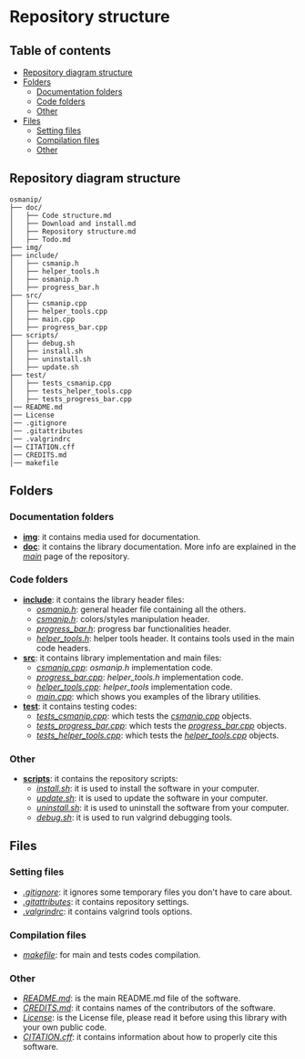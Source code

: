 # Repository structure

## Table of contents
- [Repository diagram structure](#repository-diagram-structure)
- [Folders](#folders)
  * [Documentation folders](#documentation-folders-)
  * [Code folders](#code-folders-)
  * [Other](#other)
- [Files](#files)
  * [Setting files](#setting-files)
  * [Compilation files](#compilation-files-)
  * [Other](#other-)

## Repository diagram structure

```
osmanip/
├── doc/
│   ├── Code structure.md
│   ├── Download and install.md
│   ├── Repository structure.md
│   ├── Todo.md
├── img/
├── include/
│   ├── csmanip.h
│   ├── helper_tools.h
│   ├── osmanip.h
│   ├── progress_bar.h
├── src/
│   ├── csmanip.cpp
│   ├── helper_tools.cpp
│   ├── main.cpp
│   ├── progress_bar.cpp
├── scripts/
│   ├── debug.sh
│   ├── install.sh
│   ├── uninstall.sh
│   ├── update.sh
├── test/
│   ├── tests_csmanip.cpp
│   ├── tests_helper_tools.cpp
│   ├── tests_progress_bar.cpp
│── README.md
│── License
│── .gitignore
│── .gitattributes
│── .valgrindrc
│── CITATION.cff
│── CREDITS.md
│── makefile
```

## Folders

### Documentation folders
- [**img**](https://github.com/JustWhit3/osmanip/tree/main/img): it contains media used for documentation.
- [**doc**](https://github.com/JustWhit3/osmanip/tree/main/doc): it contains the library documentation. More info are explained in the [*main*](https://github.com/JustWhit3/osmanip/tree/main) page of the repository.

### Code folders
- [**include**](https://github.com/JustWhit3/osmanip/tree/main/include): it contains the library header files:
  * [*osmanip.h*](https://github.com/JustWhit3/osmanip/blob/main/include/osmanip.h): general header file containing all the others.
  * [*csmanip.h*](https://github.com/JustWhit3/osmanip/blob/main/include/osmanip.h): colors/styles manipulation header.
  * [*progress_bar.h*](https://github.com/JustWhit3/osmanip/blob/main/include/progress_bar.h): progress bar functionalities header.
  * [*helper_tools.h*](https://github.com/JustWhit3/osmanip/blob/main/include/helper_tools.h): helper tools header. It contains tools used in the main code headers.
- [**src**](https://github.com/JustWhit3/osmanip/tree/main/src): it contains library implementation and main files:
  * [*csmanip.cpp*](https://github.com/JustWhit3/osmanip/blob/main/src/osmanip.cpp): *osmanip.h* implementation code.
  * [*progress_bar.cpp*](https://github.com/JustWhit3/osmanip/blob/main/src/progress_bar.cpp): *helper_tools.h* implementation code.
  * [*helper_tools.cpp*](https://github.com/JustWhit3/osmanip/blob/main/src/helper_tools.cpp): *helper_tools* implementation code.
  * [*main.cpp*](https://github.com/JustWhit3/osmanip/blob/main/src/main.cpp): which shows you examples of the library utilities.
- [**test**](https://github.com/JustWhit3/osmanip/blob/main/test): it contains testing codes:
  * [*tests_csmanip.cpp*](https://github.com/JustWhit3/osmanip/blob/main/test/tests_csmanip.cpp): which tests the [*csmanip.cpp*](https://github.com/JustWhit3/osmanip/blob/main/src/osmanip.cpp) objects.
  * [*tests_progress_bar.cpp*](https://github.com/JustWhit3/osmanip/blob/main/test/tests_progress_bar.cpp): which tests the [*progress_bar.cpp*](https://github.com/JustWhit3/osmanip/blob/main/src/progress_bar.cpp) objects.
  * [*tests_helper_tools.cpp*](https://github.com/JustWhit3/osmanip/blob/main/test/tests_helper_tools.cpp): which tests the [*helper_tools.cpp*](https://github.com/JustWhit3/osmanip/blob/main/src/helper_tools.cpp) objects.

### Other

- [**scripts**](https://github.com/JustWhit3/osmanip/tree/main/scripts): it contains the repository scripts:
  * [*install.sh*](https://github.com/JustWhit3/osmanip/blob/main/scripts/install.sh): it is used to install the software in your computer.
  * [*update.sh*](https://github.com/JustWhit3/osmanip/blob/main/scripts/update.sh): it is used to update the software in your computer.
  * [*uninstall.sh*](https://github.com/JustWhit3/osmanip/blob/main/scripts/uninstall.sh): it is used to uninstall the software from your computer.
  * [*debug.sh*](https://github.com/JustWhit3/osmanip/blob/main/scripts/debug.sh): it is used to run valgrind debugging tools.


## Files

### Setting files
- [*.gitignore*](https://github.com/JustWhit3/osmanip/blob/main/.gitignore): it ignores some temporary files you don't have to care about.
- [*.gitattributes*](https://github.com/JustWhit3/osmanip/blob/main/.gitattributes): it contains repository settings.
- [*.valgrindrc*](https://github.com/JustWhit3/osmanip/blob/main/.valgrindrc): it contains valgrind tools options.

### Compilation files
- [*makefile*](https://github.com/JustWhit3/osmanip/blob/main/makefile): for main and tests codes compilation.

### Other
- [*README.md*](https://github.com/JustWhit3/osmanip/blob/main/README.md): is the main README.md file of the software.
- [*CREDITS.md*](https://github.com/JustWhit3/osmanip/blob/main/CREDITS.md): it contains names of the contributors of the software.
- [*License*](https://github.com/JustWhit3/osmanip/blob/main/License): is the License file, please read it before using this library with your own public code.
- [*CITATION.cff*](https://github.com/JustWhit3/osmanip/blob/main/CITATION.cff): it contains information about how to properly cite this software.
